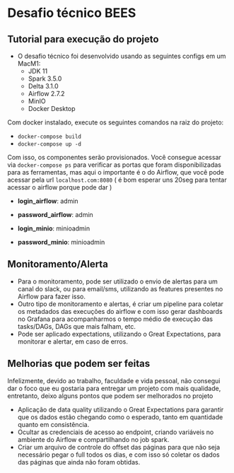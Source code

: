 # Desafio técnico BEES

## Tutorial para execução do projeto

- O desafio técnico foi desenvolvido usando as seguintes configs em um MacM1:
    - JDK 11 
    - Spark 3.5.0
    - Delta 3.1.0
    - Airflow 2.7.2
    - MinIO
    - Docker Desktop

Com docker instalado, execute os seguintes comandos na raiz do projeto:

- `docker-compose build`
- `docker-compose up -d`

Com isso, os componentes serão provisionados. Você consegue acessar via `docker-compose ps` para verificar as portas que foram disponibilizadas para as ferramentas, mas aqui o importante é o do Airflow, que você pode acessar pela url `localhost.com:8080` ( é bom esperar uns 20seg para tentar acessar o airflow porque pode dar )

- **login_airflow**: admin
- **password_airflow**: admin

- **login_minio**: minioadmin
- **password_minio**: minioadmin

## Monitoramento/Alerta

- Para o monitoramento, pode ser utilizado o envio de alertas para um canal do slack, ou para email/sms, utilizando as features presentes no Airflow para fazer isso.
- Outro tipo de monitoramento e alertas, é criar um pipeline para coletar os metadados das execuções do airflow e com isso gerar dashboards no Grafana para acompanharmos o tempo médio de execução das tasks/DAGs, DAGs que mais falham, etc.
- Pode ser aplicado expectations, utilizando o Great Expectations, para monitorar e alertar, em caso de erros.

## Melhorias que podem ser feitas
Infelizmente, devido ao trabalho, faculdade e vida pessoal, não consegui dar o foco que eu gostaria para entregar um projeto com mais qualidade, entretanto, deixo alguns pontos que podem ser melhorados no projeto

- Aplicação de data quality utilizando o Great Expectations para garantir que os dados estão chegando como o esperado, tanto em quantidade quanto em consistência.
- Ocultar as credenciais de acesso ao endpoint, criando variáveis no ambiente do Airflow e compartilhando no job spark.
- Criar um arquivo de controle do offset das páginas para que não seja necessário pegar o full todos os dias, e com isso só coletar os dados das páginas que ainda não foram obtidas.